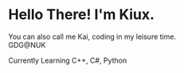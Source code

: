 <h1 align="left">Hello There! I'm Kiux.</h1>
You can also call me Kai, coding in my leisure time. </br>
GDG@NUK

Currently Learning C++, C#, Python
